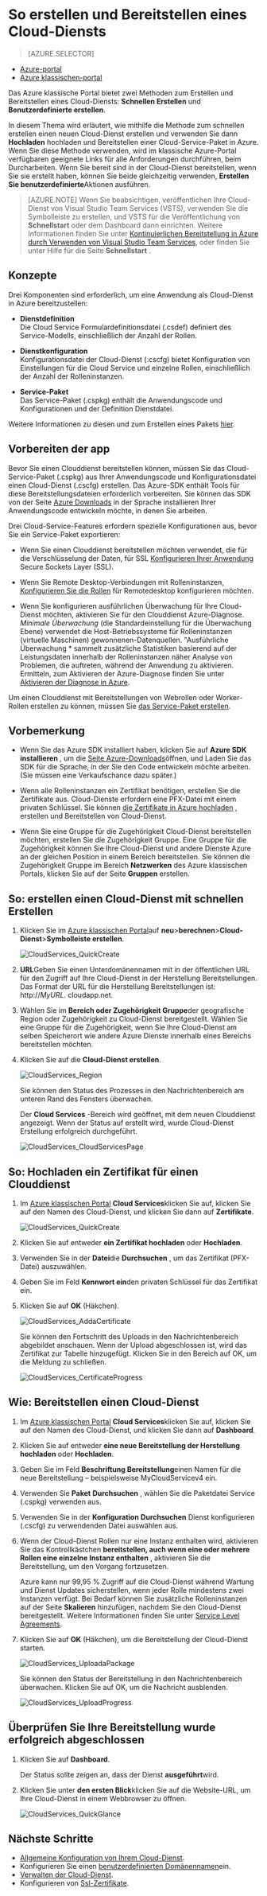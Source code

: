 <properties
    pageTitle="So erstellen und Bereitstellen eines Cloud-Diensts | Microsoft Azure"
    description="Informationen Sie zum Erstellen und Bereitstellen eines mithilfe der Methode zum schnellen Erstellen in Azure-Cloud-Diensts."
    services="cloud-services"
    documentationCenter=""
    authors="Thraka"
    manager="timlt"
    editor=""/>

<tags
    ms.service="cloud-services"
    ms.workload="tbd"
    ms.tgt_pltfrm="na"
    ms.devlang="na"
    ms.topic="article"
    ms.date="09/06/2016"
    ms.author="adegeo"/>




# <a name="how-to-create-and-deploy-a-cloud-service"></a>So erstellen und Bereitstellen eines Cloud-Diensts

> [AZURE.SELECTOR]
- [Azure-portal](cloud-services-how-to-create-deploy-portal.md)
- [Azure klassischen-portal](cloud-services-how-to-create-deploy.md)

Das Azure klassische Portal bietet zwei Methoden zum Erstellen und Bereitstellen eines Cloud-Diensts: **Schnellen Erstellen** und **Benutzerdefinierte erstellen**.

In diesem Thema wird erläutert, wie mithilfe die Methode zum schnellen erstellen einen neuen Cloud-Dienst erstellen und verwenden Sie dann **Hochladen** hochladen und Bereitstellen einer Cloud-Service-Paket in Azure. Wenn Sie diese Methode verwenden, wird im klassische Azure-Portal verfügbaren geeignete Links für alle Anforderungen durchführen, beim Durcharbeiten. Wenn Sie bereit sind in der Cloud-Dienst bereitstellen, wenn Sie sie erstellt haben, können Sie beide gleichzeitig verwenden, **Erstellen Sie benutzerdefinierte**Aktionen ausführen.

> [AZURE.NOTE] Wenn Sie beabsichtigen, veröffentlichen Ihre Cloud-Dienst von Visual Studio Team Services (VSTS), verwenden Sie die Symbolleiste zu erstellen, und VSTS für die Veröffentlichung von **Schnellstart** oder dem Dashboard dann einrichten. Weitere Informationen finden Sie unter [Kontinuierlichen Bereitstellung in Azure durch Verwenden von Visual Studio Team Services][TFSTutorialForCloudService], oder finden Sie unter Hilfe für die Seite **Schnellstart** .

## <a name="concepts"></a>Konzepte
Drei Komponenten sind erforderlich, um eine Anwendung als Cloud-Dienst in Azure bereitzustellen:

- **Dienstdefinition**  
  Die Cloud Service Formulardefinitionsdatei (.csdef) definiert des Service-Modells, einschließlich der Anzahl der Rollen.

- **Dienstkonfiguration**  
  Konfigurationsdatei der Cloud-Dienst (.cscfg) bietet Konfiguration von Einstellungen für die Cloud Service und einzelne Rollen, einschließlich der Anzahl der Rolleninstanzen.

- **Service-Paket**  
  Das Service-Paket (.cspkg) enthält die Anwendungscode und Konfigurationen und der Definition Dienstdatei.
  
Weitere Informationen zu diesen und zum Erstellen eines Pakets [hier](cloud-services-model-and-package.md).

## <a name="prepare-your-app"></a>Vorbereiten der app
Bevor Sie einen Clouddienst bereitstellen können, müssen Sie das Cloud-Service-Paket (.cspkg) aus Ihrer Anwendungscode und Konfigurationsdatei einen Cloud-Dienst (.cscfg) erstellen. Das Azure-SDK enthält Tools für diese Bereitstellungsdateien erforderlich vorbereiten. Sie können das SDK von der Seite [Azure Downloads](https://azure.microsoft.com/downloads/) in der Sprache installieren Ihrer Anwendungscode entwickeln möchte, in denen Sie arbeiten.

Drei Cloud-Service-Features erfordern spezielle Konfigurationen aus, bevor Sie ein Service-Paket exportieren:

- Wenn Sie einen Clouddienst bereitstellen möchten verwendet, die für die Verschlüsselung der Daten, für SSL [Konfigurieren Ihrer Anwendung](cloud-services-configure-ssl-certificate.md#step-2-modify-the-service-definition-and-configuration-files) Secure Sockets Layer (SSL).

- Wenn Sie Remote Desktop-Verbindungen mit Rolleninstanzen, [Konfigurieren Sie die Rollen](cloud-services-role-enable-remote-desktop.md) für Remotedesktop konfigurieren möchten.

- Wenn Sie konfigurieren ausführlichen Überwachung für Ihre Cloud-Dienst möchten, aktivieren Sie für den Clouddienst Azure-Diagnose. *Minimale Überwachung* (die Standardeinstellung für die Überwachung Ebene) verwendet die Host-Betriebssysteme für Rolleninstanzen (virtuelle Maschinen) gewonnenen-Datenquellen. "Ausführliche Überwachung * sammelt zusätzliche Statistiken basierend auf der Leistungsdaten innerhalb der Rolleninstanzen näher Analyse von Problemen, die auftreten, während der Anwendung zu aktivieren. Ermitteln, zum Aktivieren der Azure-Diagnose finden Sie unter [Aktivieren der Diagnose in Azure](cloud-services-dotnet-diagnostics.md).

Um einen Clouddienst mit Bereitstellungen von Webrollen oder Worker-Rollen erstellen zu können, müssen Sie [das Service-Paket erstellen](cloud-services-model-and-package.md#servicepackagecspkg).

## <a name="before-you-begin"></a>Vorbemerkung

- Wenn Sie das Azure SDK installiert haben, klicken Sie auf **Azure SDK installieren** , um die [Seite Azure-Downloads](https://azure.microsoft.com/downloads/)öffnen, und Laden Sie das SDK für die Sprache, in der Sie den Code entwickeln möchte arbeiten. (Sie müssen eine Verkaufschance dazu später.)

- Wenn alle Rolleninstanzen ein Zertifikat benötigen, erstellen Sie die Zertifikate aus. Cloud-Dienste erfordern eine PFX-Datei mit einem privaten Schlüssel. Sie können [die Zertifikate in Azure hochladen](cloud-services-configure-ssl-certificate.md#step-3-upload-a-certificate) , erstellen und Bereitstellen von Cloud-Dienst.

- Wenn Sie eine Gruppe für die Zugehörigkeit Cloud-Dienst bereitstellen möchten, erstellen Sie die Zugehörigkeit Gruppe. Eine Gruppe für die Zugehörigkeit können Sie Ihre Cloud-Dienst und andere Dienste Azure an der gleichen Position in einem Bereich bereitstellen. Sie können die Zugehörigkeit Gruppe im Bereich **Netzwerken** des Azure klassischen Portals, klicken Sie auf der Seite **Gruppen** erstellen.


## <a name="how-to-create-a-cloud-service-using-quick-create"></a>So: erstellen einen Cloud-Dienst mit schnellen Erstellen

1. Klicken Sie im [Azure klassischen Portal](http://manage.windowsazure.com/)auf **neu**>**berechnen**>**Cloud-Dienst**>**Symbolleiste erstellen**.

    ![CloudServices_QuickCreate](./media/cloud-services-how-to-create-deploy/CloudServices_QuickCreate.png)

2. **URL**Geben Sie einen Unterdomänennamen mit in der öffentlichen URL für den Zugriff auf Ihre Cloud-Dienst in der Herstellung Bereitstellungen. Das Format der URL für die Herstellung Bereitstellungen ist: http://*MyURL*. cloudapp.net.

3. Wählen Sie im **Bereich oder Zugehörigkeit Gruppe**der geografische Region oder Zugehörigkeit zu Cloud-Dienst bereitgestellt. Wählen Sie eine Gruppe für die Zugehörigkeit, wenn Sie Ihre Cloud-Dienst am selben Speicherort wie andere Azure Dienste innerhalb eines Bereichs bereitstellen möchten.

4. Klicken Sie auf die **Cloud-Dienst erstellen**.

    ![CloudServices_Region](./media/cloud-services-how-to-create-deploy/CloudServices_Regionlist.png)

    Sie können den Status des Prozesses in den Nachrichtenbereich am unteren Rand des Fensters überwachen.

    Der **Cloud Services** -Bereich wird geöffnet, mit dem neuen Clouddienst angezeigt. Wenn der Status auf erstellt wird, wurde Cloud-Dienst Erstellung erfolgreich durchgeführt.

    ![CloudServices_CloudServicesPage](./media/cloud-services-how-to-create-deploy/CloudServices_CloudServicesPage.png)


## <a name="how-to-upload-a-certificate-for-a-cloud-service"></a>So: Hochladen ein Zertifikat für einen Clouddienst

1. Im [Azure klassischen Portal](http://manage.windowsazure.com/) **Cloud Services**klicken Sie auf, klicken Sie auf den Namen des Cloud-Dienst, und klicken Sie dann auf **Zertifikate**.

    ![CloudServices_QuickCreate](./media/cloud-services-how-to-create-deploy/CloudServices_EmptyDashboard.png)


2. Klicken Sie auf entweder **ein Zertifikat hochladen** oder **Hochladen**.

3. Verwenden Sie in der **Datei**die **Durchsuchen** , um das Zertifikat (PFX-Datei) auszuwählen.

4. Geben Sie im Feld **Kennwort ein**den privaten Schlüssel für das Zertifikat ein.

5. Klicken Sie auf **OK** (Häkchen).

    ![CloudServices_AddaCertificate](./media/cloud-services-how-to-create-deploy/CloudServices_AddaCertificate.png)

    Sie können den Fortschritt des Uploads in den Nachrichtenbereich abgebildet anschauen. Wenn der Upload abgeschlossen ist, wird das Zertifikat zur Tabelle hinzugefügt. Klicken Sie in den Bereich auf OK, um die Meldung zu schließen.

    ![CloudServices_CertificateProgress](./media/cloud-services-how-to-create-deploy/CloudServices_CertificateProgress.png)

## <a name="how-to-deploy-a-cloud-service"></a>Wie: Bereitstellen einen Cloud-Dienst

1. Im [Azure klassischen Portal](http://manage.windowsazure.com/) **Cloud Services**klicken Sie auf, klicken Sie auf den Namen des Cloud-Dienst, und klicken Sie dann auf **Dashboard**.

2. Klicken Sie auf entweder **eine neue Bereitstellung der Herstellung hochladen** oder **Hochladen**.

3. Geben Sie im Feld **Beschriftung Bereitstellung**einen Namen für die neue Bereitstellung – beispielsweise MyCloudServicev4 ein.

3. Verwenden Sie **Paket** **Durchsuchen** , wählen Sie die Paketdatei Service (.cspkg) verwenden aus.

4. Verwenden Sie in der **Konfiguration** **Durchsuchen** Dienst konfigurieren (.cscfg) zu verwendenden Datei auswählen aus.

5. Wenn der Cloud-Dienst Rollen nur eine Instanz enthalten wird, aktivieren Sie das Kontrollkästchen **bereitstellen, auch wenn eine oder mehrere Rollen eine einzelne Instanz enthalten** , aktivieren Sie die Bereitstellung, um den Vorgang fortzusetzen.

    Azure kann nur 99,95 % Zugriff auf die Cloud-Dienst während Wartung und Dienst Updates sicherstellen, wenn jeder Rolle mindestens zwei Instanzen verfügt. Bei Bedarf können Sie zusätzliche Rolleninstanzen auf der Seite **Skalieren** hinzufügen, nachdem Sie den Cloud-Dienst bereitgestellt. Weitere Informationen finden Sie unter [Service Level Agreements](https://azure.microsoft.com/support/legal/sla/).

6. Klicken Sie auf **OK** (Häkchen), um die Bereitstellung der Cloud-Dienst starten.

    ![CloudServices_UploadaPackage](./media/cloud-services-how-to-create-deploy/CloudServices_UploadaPackage.png)

    Sie können den Status der Bereitstellung in den Nachrichtenbereich überwachen. Klicken Sie auf OK, um die Nachricht ausblenden.

    ![CloudServices_UploadProgress](./media/cloud-services-how-to-create-deploy/CloudServices_UploadProgress.png)

## <a name="verify-your-deployment-completed-successfully"></a>Überprüfen Sie Ihre Bereitstellung wurde erfolgreich abgeschlossen

1. Klicken Sie auf **Dashboard**.

    Der Status sollte zeigen an, dass der Dienst **ausgeführt**wird.

2. Klicken Sie unter **den ersten Blick**klicken Sie auf die Website-URL, um Ihre Cloud-Dienst in einem Webbrowser zu öffnen.

    ![CloudServices_QuickGlance](./media/cloud-services-how-to-create-deploy/CloudServices_QuickGlance.png)


[TFSTutorialForCloudService]: cloud-services-continuous-delivery-use-vso.md
 
## <a name="next-steps"></a>Nächste Schritte

* [Allgemeine Konfiguration von Ihrem Cloud-Dienst](cloud-services-how-to-configure.md).
* Konfigurieren Sie einen [benutzerdefinierten Domänennamen](cloud-services-custom-domain-name.md)ein.
* [Verwalten der Cloud-Dienst](cloud-services-how-to-manage.md).
* Konfigurieren von [Ssl-Zertifikate](cloud-services-configure-ssl-certificate.md).